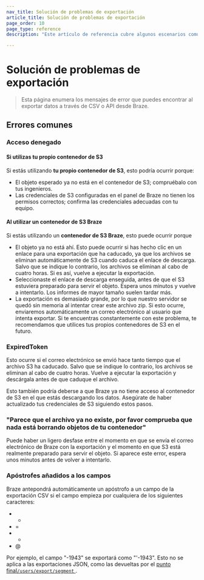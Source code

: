 ```yaml
---
nav_title: Solución de problemas de exportación
article_title: Solución de problemas de exportación
page_order: 10
page_type: reference
description: "Este artículo de referencia cubre algunos escenarios comunes de solución de problemas para las exportaciones API y CSV."

---
```


# Solución de problemas de exportación

> Esta página enumera los mensajes de error que puedes encontrar al exportar datos a través de CSV o API desde Braze.

## Errores comunes

### Acceso denegado 

#### Si utilizas tu propio contenedor de S3

Si estás utilizando **tu propio contenedor de S3**, esto podría ocurrir porque:

- El objeto esperado ya no está en el contenedor de S3; compruébalo con tus ingenieros.
- Las credenciales de S3 configuradas en el panel de Braze no tienen los permisos correctos; confirma las credenciales adecuadas con tu equipo.

#### Al utilizar un contenedor de S3 Braze

Si estás utilizando un **contenedor de S3 Braze**, esto puede ocurrir porque

- El objeto ya no está ahí. Esto puede ocurrir si has hecho clic en un enlace para una exportación que ha caducado, ya que los archivos se eliminan automáticamente de S3 cuando caduca el enlace de descarga. Salvo que se indique lo contrario, los archivos se eliminan al cabo de cuatro horas. Si es así, vuelve a ejecutar la exportación.
- Seleccionaste el enlace de descarga enseguida, antes de que el S3 estuviera preparado para servir el objeto. Espera unos minutos y vuelve a intentarlo. Los informes de mayor tamaño suelen tardar más. 
- La exportación es demasiado grande, por lo que nuestro servidor se quedó sin memoria al intentar crear este archivo zip. Si esto ocurre, enviaremos automáticamente un correo electrónico al usuario que intenta exportar. Si te encuentras constantemente con este problema, te recomendamos que utilices tus propios contenedores de S3 en el futuro.

### ExpiredToken

Esto ocurre si el correo electrónico se envió hace tanto tiempo que el archivo S3 ha caducado. Salvo que se indique lo contrario, los archivos se eliminan al cabo de cuatro horas. Vuelve a ejecutar la exportación y descárgala antes de que caduque el archivo.

Esto también podría deberse a que Braze ya no tiene acceso al contenedor de S3 en el que estás descargando los datos. Asegúrate de haber actualizado tus credenciales de S3 siguiendo estos pasos.

### "Parece que el archivo ya no existe, por favor comprueba que nada está borrando objetos de tu contenedor"

Puede haber un ligero desfase entre el momento en que se envía el correo electrónico de Braze con la exportación y el momento en que S3 está realmente preparado para servir el objeto. Si aparece este error, espera unos minutos antes de volver a intentarlo.

### Apóstrofes añadidos a los campos

Braze antepondrá automáticamente un apóstrofo a un campo de la exportación CSV si el campo empieza por cualquiera de los siguientes caracteres:

- -
- =
- +
- @

Por ejemplo, el campo "-1943" se exportará como "'-1943". Esto no se aplica a las exportaciones JSON, como las devueltas por el [punto final`/users/export/segment` ]({{site.baseurl}}/api/endpoints/export/user_data/post_users_segment/).